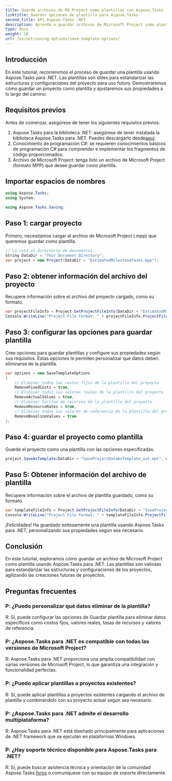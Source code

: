 ```yaml
---
title: Guarde archivos de MS Project como plantillas con Aspose.Tasks
linktitle: Guardar opciones de plantilla para Aspose.Tasks
second_title: API Aspose.Tasks .NET
description: Aprenda a guardar archivos de Microsoft Project como plantillas usando Aspose.Tasks para .NET. Personalice la configuración de la plantilla para una gestión de proyectos optimizada.
type: docs
weight: 18
url: /es/net/saving-options/save-template-options/
---
```

## Introducción
En este tutorial, recorreremos el proceso de guardar una plantilla usando Aspose.Tasks para .NET. Las plantillas son útiles para estandarizar las estructuras y configuraciones del proyecto para uso futuro. Demostraremos cómo guardar un proyecto como plantilla y ajustaremos sus propiedades a lo largo del camino.
## Requisitos previos
Antes de comenzar, asegúrese de tener los siguientes requisitos previos:
1.  Aspose.Tasks para la biblioteca .NET: asegúrese de tener instalada la biblioteca Aspose.Tasks para .NET. Puedes descargarlo desde[aquí](https://releases.aspose.com/tasks/net/).
2. Conocimiento de programación C#: se requieren conocimientos básicos de programación C# para comprender e implementar los fragmentos de código proporcionados.
3. Archivo de Microsoft Project: tenga listo un archivo de Microsoft Project (formato MPP) que desee guardar como plantilla.

## Importar espacios de nombres
```csharp
using Aspose.Tasks;
using System;

using Aspose.Tasks.Saving;
```
## Paso 1: cargar proyecto
Primero, necesitamos cargar el archivo de Microsoft Project (.mpp) que queremos guardar como plantilla.
```csharp
// La ruta al directorio de documentos.
String DataDir = "Your Document Directory";
var project = new Project(DataDir + "EstimatedMilestoneTasks.mpp");
```
## Paso 2: obtener información del archivo del proyecto
Recupere información sobre el archivo del proyecto cargado, como su formato.
```csharp
var projectFileInfo = Project.GetProjectFileInfo(DataDir + "EstimatedMilestoneTasks.mpp");
Console.WriteLine("Project File Format: " + projectFileInfo.ProjectFileFormat);
```
## Paso 3: configurar las opciones para guardar plantilla
Cree opciones para guardar plantillas y configure sus propiedades según sus requisitos. Estas opciones le permiten personalizar qué datos deben eliminarse de la plantilla.
```csharp
var options = new SaveTemplateOptions
{
	// Eliminar todos los costos fijos de la plantilla del proyecto
	RemoveFixedCosts = true,
	// Eliminar todos los valores reales de la plantilla del proyecto
	RemoveActualValues = true,
	// Eliminar tarifas de recursos de la plantilla del proyecto
	RemoveResourceRates = true,
	// Eliminar todos los valores de referencia de la plantilla del proyecto
	RemoveBaselineValues = true
};
```
## Paso 4: guardar el proyecto como plantilla
Guarde el proyecto como una plantilla con las opciones especificadas.
```csharp
project.SaveAsTemplate(DataDir + "SaveProjectDataAsTemplate_out.mpt", options);
```
## Paso 5: Obtener información del archivo de plantilla
Recupere información sobre el archivo de plantilla guardado, como su formato.
```csharp
var templateFileInfo = Project.GetProjectFileInfo(DataDir + "SaveProjectDataAsTemplate_out.mpt");
Console.WriteLine("Project File Format: " + templateFileInfo.ProjectFileFormat);
```
¡Felicidades! Ha guardado exitosamente una plantilla usando Aspose.Tasks para .NET, personalizando sus propiedades según sea necesario.

## Conclusión
En este tutorial, exploramos cómo guardar un archivo de Microsoft Project como plantilla usando Aspose.Tasks para .NET. Las plantillas son valiosas para estandarizar las estructuras y configuraciones de los proyectos, agilizando las creaciones futuras de proyectos.
## Preguntas frecuentes
### P: ¿Puedo personalizar qué datos eliminar de la plantilla?
R: Sí, puede configurar las opciones de Guardar plantilla para eliminar datos específicos como costos fijos, valores reales, tasas de recursos y valores de referencia.
### P: ¿Aspose.Tasks para .NET es compatible con todas las versiones de Microsoft Project?
R: Aspose.Tasks para .NET proporciona una amplia compatibilidad con varias versiones de Microsoft Project, lo que garantiza una integración y funcionalidad perfectas.
### P: ¿Puedo aplicar plantillas a proyectos existentes?
R: Sí, puede aplicar plantillas a proyectos existentes cargando el archivo de plantilla y combinándolo con su proyecto actual según sea necesario.
### P: ¿Aspose.Tasks para .NET admite el desarrollo multiplataforma?
R: Aspose.Tasks para .NET está diseñado principalmente para aplicaciones de .NET framework que se ejecutan en plataformas Windows.
### P: ¿Hay soporte técnico disponible para Aspose.Tasks para .NET?
 R: Sí, puede buscar asistencia técnica y orientación de la comunidad Aspose.Tasks.[foros](https://forum.aspose.com/c/tasks/15) o comuníquese con su equipo de soporte directamente.